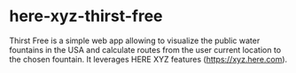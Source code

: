 # here-xyz-thirst-free
Thirst Free is a simple web app allowing to visualize the public water fountains in the USA and calculate routes from the user current location to the chosen fountain. It leverages HERE XYZ features (https://xyz.here.com).
